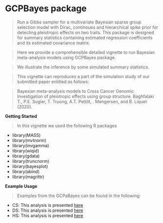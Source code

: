 # GCPBayes package


> Run a Gibbs sampler for a multivariate Bayesian sparse group selection model with Dirac, continoues and hierarchical spike prior for detecting pleiotropic effects on two traits. This package is designed for summary statistics containing estimated regression coefficients and its estimated covariance matrix.

> Here we provide a comprehensible detailed vignette to run Bayesian meta-analysis models using GCPBayes package.

> We illustrate the inference by some simulated summary statistics.

> This vignette can reproduces a part of the simulation study of our submitted paper entitled as follows:

  > Bayesian meta-analysis models to Cross Cancer Genomic Investigation of pleiotropic effects using group structure. Baghfalaki T., P.E. Sugier, T. Truong, A.T. Pettitt, . Mengersen, and B. Liquet (2020).



**Getting Started**

  > In this vignette we used the following R packages
- library(MASS)
- library(mvtnorm)
- library(invgamma)
- library(wiqid)
- library(gdata)
- library(truncnorm)
- library(bayesplot)
- library(abind)
- library(magrittr)


**Example Usage**
  > Examples from the GCPaBayes can be found in the following:

- CS: This analysis is presented [here](/CSExamp.md)
- DS: This analysis is presented [here](/DSExamp.md)
- HS: This analysis is presented [here](/HSExamp.md)
